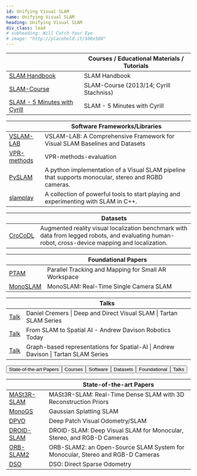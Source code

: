 ```yaml
---
id: Unifying Visual SLAM
name: Unifying Visual SLAM
heading: Unifying Visual SLAM
div_class: lead
# subheading: Will Catch Your Eye
# image: "http://placehold.it/500x500"
---
```


<table>
<thead>
      <tr>
            <th></th>
            <th>Courses / Educational Materials / Tutorials</th>
      </tr>
</thead>
<tbody>
      <tr>
            <td><a href="https://github.com/SLAM-Handbook-contributors/slam-handbook-public-release">SLAM Handbook</a></td>
            <td>SLAM Handbook </td>
      </tr> 
      <tr>
            <td><a href="https://www.youtube.com/watch?v=U6vr3iNrwRA&list=PLgnQpQtFTOGQrZ4O5QzbIHgl3b1JHimN_">SLAM-Course</a></td>
            <td>SLAM-Course (2013/14; Cyrill Stachniss)</td>
      </tr>
      <tr>
            <td><a href="https://www.youtube.com/watch?v=BuRCJ2fegcc">SLAM - 5 Minutes with Cyrill </a></td>
            <td>SLAM - 5 Minutes with Cyrill </td>
      </tr>
</tbody>
</table> 

<table>
<thead>
      <tr>
            <th></th>
            <th>Software Frameworks/Libraries</th>
      </tr>
</thead>
<tbody>
      <tr>
            <td><a href="https://github.com/alejandrofontan/VSLAM-LAB">VSLAM-LAB</a></td>
            <td>VSLAM-LAB: A Comprehensive Framework for Visual SLAM Baselines and Datasets</td>
      </tr>  
       <tr>
            <td><a href="https://github.com/gmberton/VPR-methods-evaluation">VPR-methods</a></td>
            <td>VPR-methods-evaluation</td>
      </tr>  
      <tr>
            <td><a href="https://github.com/luigifreda/pyslam">PySLAM</a></td>
            <td>A python implementation of a Visual SLAM pipeline that supports monocular, stereo and RGBD cameras.</td>
      </tr>
      <tr>
            <td><a href="https://github.com/luigifreda/slamplay">slamplay</a></td>
            <td>A collection of powerful tools to start playing and experimenting with SLAM in C++.</td>
      </tr>  
</tbody>
</table> 

<table>
<thead>
      <tr>
            <th></th>
            <th>Datasets</th>
      </tr>
</thead>
<tbody>
      <tr>
            <td><a href="https://zuriich.github.io/CroCoDL/">CroCoDL</a></td>
            <td>Augmented reality visual localization benchmark with data from legged robots, and evaluating human-robot, cross-device mapping and localization.</td>
      </tr>    
</tbody>
</table> 

<table>
<thead>
      <tr>
            <th></th>
            <th>Foundational Papers</th>
      </tr>
</thead>
<tbody>
      <tr>
            <td><a href="https://www.robots.ox.ac.uk/~gk/publications/KleinMurray2007ISMAR.pdf">PTAM</a></td>
            <td>Parallel Tracking and Mapping for Small AR Workspace</td>
      </tr> 
      <tr>
            <td><a href="https://ieeexplore.ieee.org/stamp/stamp.jsp?arnumber=4160954">MonoSLAM</a></td>
            <td>MonoSLAM: Real-Time Single Camera SLAM</td>
      </tr>
</tbody>
</table> 

<table>
<thead>
      <tr>
            <th></th>
            <th>Talks</th>
      </tr>
</thead>
<tbody>
      <tr>
            <td><a href="https://www.youtube.com/watch?v=s9yc9-d-Vc8">Talk</a></td>
            <td>Daniel Cremers | Deep and Direct Visual SLAM | Tartan SLAM Series</td>
      </tr> 
      <tr>
            <td><a href="https://www.youtube.com/watch?v=PQFfJnmK26A">Talk</a></td>
            <td>From SLAM to Spatial AI - Andrew Davison Robotics Today</td>
      </tr>
      <tr>
            <td><a href="https://www.youtube.com/watch?v=svzQgfkrxZc">Talk</a></td>
            <td>Graph-based representations for Spatial-AI | Andrew Davison | Tartan SLAM Series </td>
      </tr>      
</tbody>
</table>

<div>
  <ul id="tabs" style="list-style: none; display: flex; padding: 0;">
    <li><button onclick="showTab('tab1')">State-of-the-art Papers</button></li>
    <li><button onclick="showTab('tab2')">Courses</button></li>
    <li><button onclick="showTab('tab3')">Software</button></li>
    <li><button onclick="showTab('tab4')">Datasets</button></li>
    <li><button onclick="showTab('tab5')">Foundational</button></li>
    <li><button onclick="showTab('tab6')">Talks</button></li>
  </ul>

  <div id="tab1" class="tab-content">
      <table>
      <thead>
            <tr>
                  <th></th>
                  <th>State-of-the-art Papers</th>
            </tr>
      </thead>
      <tbody>
            <tr>
                  <td><a href="https://edexheim.github.io/mast3r-slam/">MASt3R-SLAM</a></td>
                  <td>MASt3R-SLAM: Real-Time Dense SLAM with 3D Reconstruction Priors</td>
            </tr>
            <tr>
                  <td><a href="https://rmurai.co.uk/projects/GaussianSplattingSLAM/">MonoGS</a></td>
                  <td>Gaussian Splatting SLAM</td>
            </tr>  
            <tr>
                  <td><a href="https://github.com/princeton-vl/DPVO">DPVO</a></td>
                  <td>Deep Patch Visual Odometry/SLAM</td>
            </tr>    
            <tr>
                  <td><a href="https://github.com/princeton-vl/DROID-SLAM">DROID-SLAM</a></td>
                  <td>DROID-SLAM: Deep Visual SLAM for Monocular, Stereo, and RGB-D Cameras</td>
            </tr>      
            <tr>
                  <td><a href="https://github.com/raulmur/ORB_SLAM2">ORB-SLAM2</a></td>
                  <td>ORB-SLAM2: an Open-Source SLAM System for Monocular, Stereo and RGB-D Cameras</td>
            </tr>      
            <tr>
                  <td><a href="https://github.com/JakobEngel/dso">DSO</a></td>
                  <td>DSO: Direct Sparse Odometry</td>
            </tr>
      </tbody>
      </table>   
  </div>

  <div id="tab2" class="tab-content" style="display:none;">
    <!-- Table 2 (Courses) here -->
  </div>

  <div id="tab3" class="tab-content" style="display:none;">
    <!-- Table 3 (Software) here -->
  </div>

  <div id="tab4" class="tab-content" style="display:none;">
    <!-- Table 4 (Datasets) here -->
  </div>

  <div id="tab5" class="tab-content" style="display:none;">
    <!-- Table 5 (Foundational) here -->
  </div>

  <div id="tab6" class="tab-content" style="display:none;">
    <!-- Table 6 (Talks) here -->
  </div>
</div>

<script>
  function showTab(tabId) {
    const tabs = document.querySelectorAll('.tab-content');
    tabs.forEach(t => t.style.display = 'none');
    document.getElementById(tabId).style.display = 'block';
  }
</script>
